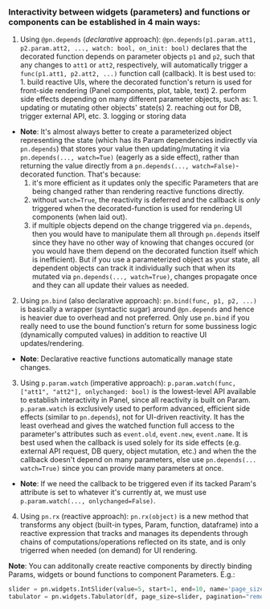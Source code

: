 ### Interactivity between widgets (parameters) and functions or components can be established in 4 main ways:
1. Using `@pn.depends` (*declarative* approach):
    `@pn.depends(p1.param.att1, p2.param.att2, ..., watch: bool, on_init: bool)` declares that the decorated function depends on parameter objects `p1` and `p2`,
    such that any changes to `att1` or `att2`, respectively, will automatically trigger a `func(p1.att1, p2.att2, ...)` function call (callback). It is best used to:
        1. build reactive UIs, where the decorated function's return is used for front-side rendering (Panel components, plot, table, text)
        2. perform side effects depending on many different parameter objects, such as:
            1. updating or mutating other objects' state(s)
            2. reaching out for DB, trigger external API, etc.
            3. logging or storing data
* **Note**: It's almost always better to create a parameterized object representing the state (which has its Param dependencies indirectly via `pn.depends`) that stores your value then updating/mutating it via `pn.depends(..., watch=Tue)` (eagerly as a side effect), rather than returning the value directly from a `pn.depends(..., watch=False)`-decorated function. That's because:
  1. it's more efficient as it updates only the specific Parameters that are being changed rather than rendering reactive functions directly.
  2. without `watch=True`, the reactivity is deferred and the callback is *only* triggered when the decorated-function is used for rendering UI components (when laid out).
  3. if multiple objects depend on the change triggered via `pn.depends`, then you would have to manipulate them all through `pn.depends` itself since they have no other way of knowing that changes occured (or you would have them depend on the decorated function itself which is inefficient). But if you use a parameterized object as your state, all dependent objects can track it individually such that when its mutated via `pn.depends(..., watch=True)`, changes propagate once and they can all update their values as needed.

2. Using `pn.bind` (also declarative approach):
    `pn.bind(func, p1, p2, ...)` is basically a wrapper (syntactic sugar) around `@pn.depends` and hence is heavier due to overhead and not preferred.
    Only use `pn.bind` if you really need to use the bound function's return for some bussiness logic (dynamically computed values) in addition to reactive UI updates/rendering.

* **Note**: Declarative reactive functions automatically manage state changes.

3. Using `p.param.watch` (imperative approach):
    `p.param.watch(func, ["att1", "att2"], onlychanged: bool)` is the lowest-level API available to establish interactivity in Panel, since all reactivity is built on Param.
    `p.param.watch` is exclusively used to perform advanced, efficient side effects (similar to `pn.depends`), not for UI-driven reactivity. It has the least overhead and gives the watched function full access to the parameter's attributes such as `event.old`, `event.new`, `event.name`. It is best used when the callback is used solely for its side effects (e.g. external API request, DB query, object mutation, etc.) and when the the callback doesn't depend on many parameters, else use `pn.depends(... watch=True)` since you can provide many parameters at once.
* **Note**: If we need the callback to be triggered even if its tacked Param's attribute is set to whatever it's currently at, we must use `p.param.watch(..., onlychanged=False)`.

4. Using `pn.rx` (reactive approach):
  `pn.rx(object)` is a new method that transforms any object (built-in types, Param, function, dataframe) into a reactive expression that tracks and manages its dependents through chains of computations/operations reflected on its state, and is only trigerred when needed (on demand) for UI rendering.

**Note**: You can additonally create reactive components by directly binding Params, widgets or bound functions to component Parameters.
  E.g.:
  ```python
  slider = pn.widgets.IntSlider(value=5, start=1, end=10, name='page_size')
  tabulator = pn.widgets.Tabulator(df, page_size=slider, pagination="remote")  # directly bind the value of "slider" widget to "page_size" Parameter
  ```
